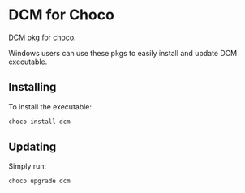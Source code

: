 # DCM for Choco

[DCM](https://dcm.dev/) pkg for [choco](https://community.chocolatey.org/packages/dcm).

Windows users can use these pkgs to easily install and update DCM executable.

## Installing

To install the executable:

```sh
choco install dcm
```

## Updating

Simply run:

```sh
choco upgrade dcm
```
